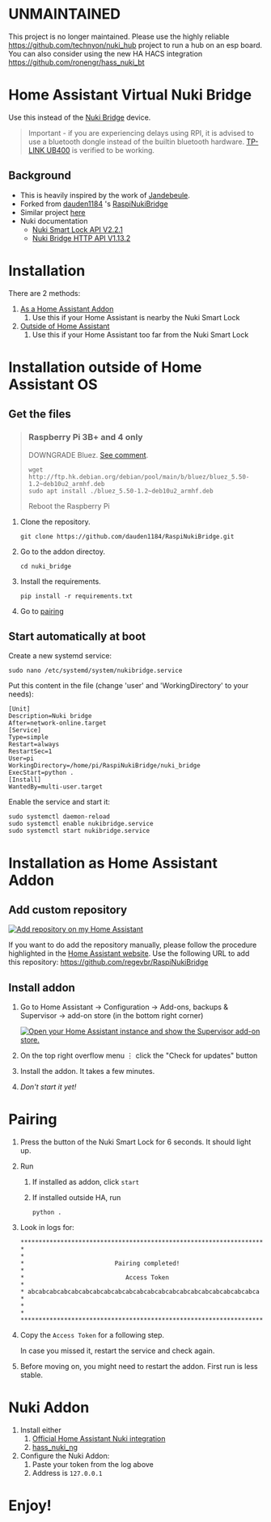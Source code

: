 # UNMAINTAINED

This project is no longer maintained. Please use the highly reliable https://github.com/technyon/nuki_hub project to run a hub on an esp board.
You can also consider using the new HA HACS integration https://github.com/ronengr/hass_nuki_bt

# Home Assistant Virtual Nuki Bridge

Use this instead of the [Nuki Bridge](https://nuki.io/en/bridge/) device.

> Important - if you are experiencing delays using RPI, it is advised to use a bluetooth dongle instead of the builtin bluetooth hardware.
> [TP-LINK UB400](https://www.tp-link.com/us/home-networking/usb-adapter/ub400/) is verified to be working.

## Background

- This is heavily inspired by the work of [Jandebeule](https://github.com/jandebeule/nukiPyBridge).
- Forked from [dauden1184](https://github.com/dauden1184/) 's [RaspiNukiBridge](https://github.com/dauden1184/RaspiNukiBridge)
- Similar project [here](https://github.com/ftarolli/NukiBridgeAddon)
- Nuki documentation
  - [Nuki Smart Lock API V2.2.1](https://developer.nuki.io/page/nuki-smart-lock-api-2/2/#heading--lock-action)
  - [Nuki Bridge HTTP API V1.13.2](https://developer.nuki.io/page/nuki-bridge-http-api-1-13/4/#heading--lockstate)

# Installation

There are 2 methods:

1. [As a Home Assistant Addon](#installation-as-home-assistant-os)
   1. Use this if your Home Assistant is nearby the Nuki Smart Lock
2. [Outside of Home Assistant](#installation-outside-of-home-assistant-os)
   1. Use this if your Home Assistant too far from the Nuki Smart Lock

# Installation outside of Home Assistant OS

## Get the files

> ### Raspberry Pi 3B+ and 4 only
>
> DOWNGRADE Bluez. [See comment](https://github.com/dauden1184/RaspiNukiBridge/issues/1#issuecomment-1103969957).
>
> ```
> wget http://ftp.hk.debian.org/debian/pool/main/b/bluez/bluez_5.50-1.2~deb10u2_armhf.deb
> sudo apt install ./bluez_5.50-1.2~deb10u2_armhf.deb
> ```
>
> Reboot the Raspberry Pi

1. Clone the repository.

   ```
   git clone https://github.com/dauden1184/RaspiNukiBridge.git
   ```

2. Go to the addon directoy.

   ```
   cd nuki_bridge
   ```

3. Install the requirements.

   ```
   pip install -r requirements.txt
   ```

4. Go to [pairing](#pairing)

## Start automatically at boot

Create a new systemd service:

```
sudo nano /etc/systemd/system/nukibridge.service
```

Put this content in the file (change 'user' and 'WorkingDirectory' to your needs):

```
[Unit]
Description=Nuki bridge
After=network-online.target
[Service]
Type=simple
Restart=always
RestartSec=1
User=pi
WorkingDirectory=/home/pi/RaspiNukiBridge/nuki_bridge
ExecStart=python .
[Install]
WantedBy=multi-user.target
```

Enable the service and start it:

```
sudo systemctl daemon-reload
sudo systemctl enable nukibridge.service
sudo systemctl start nukibridge.service
```

# Installation as Home Assistant Addon

## Add custom repository

[![Add repository on my Home Assistant][repository-badge]][repository-url]

If you want to do add the repository manually, please follow the procedure highlighted in the [Home Assistant website](https://home-assistant.io/hassio/installing_third_party_addons). Use the following URL to add this repository: https://github.com/regevbr/RaspiNukiBridge

## Install addon

1. Go to Home Assistant -> Configuration -> Add-ons, backups & Supervisor -> add-on store (in the bottom right corner)

   [![Open your Home Assistant instance and show the Supervisor add-on store.](https://my.home-assistant.io/badges/supervisor_store.svg)](https://my.home-assistant.io/redirect/supervisor_store/)

2. On the top right overflow menu ⋮ click the "Check for updates" button
3. Install the addon. It takes a few minutes.
4. _Don't start it yet!_

# Pairing

1. Press the button of the Nuki Smart Lock for 6 seconds. It should light up.
2. Run

   1. If installed as addon, click `start`
   2. If installed outside HA, run

      `python .`

3. Look in logs for:

   ```
   ********************************************************************
   *                                                                  *
   *                         Pairing completed!                       *
   *                            Access Token                          *
   * abcabcabcabcabcabcabcabcabcabcabcabcabcabcabcabcabcabcabcabcabca *
   *                                                                  *
   ********************************************************************
   ```

4. Copy the `Access Token` for a following step.

   In case you missed it, restart the service and check again.

5. Before moving on, you might need to restart the addon. First run is less stable.

# Nuki Addon

1. Install either
   1. [Official Home Assistant Nuki integration](https://www.home-assistant.io/integrations/nuki/)
   2. [hass_nuki_ng](https://github.com/kvj/hass_nuki_ng)
2. Configure the Nuki Addon:
   1. Paste your token from the log above
   2. Address is `127.0.0.1`

# Enjoy!

[repository-badge]: https://img.shields.io/badge/Add%20repository%20to%20my-Home%20Assistant-41BDF5?logo=home-assistant&style=for-the-badge
[repository-url]: https://my.home-assistant.io/redirect/supervisor_add_addon_repository/?repository_url=https%3A%2F%2Fgithub.com%2Fregevbr%2FRaspiNukiBridge
